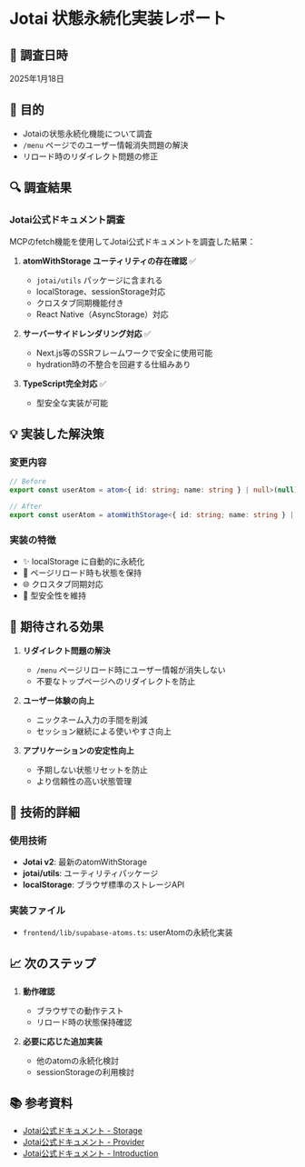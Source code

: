 # Jotai 状態永続化実装レポート

## 📅 調査日時
2025年1月18日

## 🎯 目的
- Jotaiの状態永続化機能について調査
- `/menu` ページでのユーザー情報消失問題の解決
- リロード時のリダイレクト問題の修正

## 🔍 調査結果

### Jotai公式ドキュメント調査
MCPのfetch機能を使用してJotai公式ドキュメントを調査した結果：

1. **atomWithStorage ユーティリティの存在確認** ✅
   - `jotai/utils` パッケージに含まれる
   - localStorage、sessionStorage対応
   - クロスタブ同期機能付き
   - React Native（AsyncStorage）対応

2. **サーバーサイドレンダリング対応** ✅
   - Next.js等のSSRフレームワークで安全に使用可能
   - hydration時の不整合を回避する仕組みあり

3. **TypeScript完全対応** ✅
   - 型安全な実装が可能

## 💡 実装した解決策

### 変更内容
```typescript
// Before
export const userAtom = atom<{ id: string; name: string } | null>(null)

// After
export const userAtom = atomWithStorage<{ id: string; name: string } | null>('user', null)
```

### 実装の特徴
- ✨ localStorage に自動的に永続化
- 🔄 ページリロード時も状態を保持
- 🌐 クロスタブ同期対応
- 🎯 型安全性を維持

## 🎉 期待される効果

1. **リダイレクト問題の解決**
   - `/menu` ページリロード時にユーザー情報が消失しない
   - 不要なトップページへのリダイレクトを防止

2. **ユーザー体験の向上**
   - ニックネーム入力の手間を削減
   - セッション継続による使いやすさ向上

3. **アプリケーションの安定性向上**
   - 予期しない状態リセットを防止
   - より信頼性の高い状態管理

## 🔧 技術的詳細

### 使用技術
- **Jotai v2**: 最新のatomWithStorage
- **jotai/utils**: ユーティリティパッケージ
- **localStorage**: ブラウザ標準のストレージAPI

### 実装ファイル
- `frontend/lib/supabase-atoms.ts`: userAtomの永続化実装

## 📈 次のステップ

1. **動作確認**
   - ブラウザでの動作テスト
   - リロード時の状態保持確認

2. **必要に応じた追加実装**
   - 他のatomの永続化検討
   - sessionStorageの利用検討

## 📚 参考資料
- [Jotai公式ドキュメント - Storage](https://jotai.org/docs/utilities/storage)
- [Jotai公式ドキュメント - Provider](https://jotai.org/docs/core/provider)
- [Jotai公式ドキュメント - Introduction](https://jotai.org/docs/introduction)
